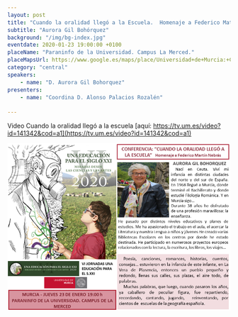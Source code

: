 ```yaml
---
layout: post
title: "Cuando la oralidad llegó a la Escuela.  Homenaje a Federico Matín Nebrás"
subtitle: "Aurora Gil Bohórquez"
background: "/img/bg-index.jpg"
eventdate: 2020-01-23 19:00:00 +0100
placeName: "Paraninfo de la Universidad. Campus La Merced."
placeMapsUrl: https://www.google.es/maps/place/Universidad+de+Murcia:+Campus+de+la+Merced/@37.9879088,-1.1281121,17z/data=!3m1!4b1!4m5!3m4!1s0xd6382053e745fa7:0x6673834210068e48!8m2!3d37.9879046!4d-1.1259234
category: "central"
speakers:
    - name: "D. Aurora Gil Bohorquez"
presenters:
    - name: "Coordina D. Alonso Palacios Rozalén"
   
---
```

Video Cuando la oralidad llegó a la escuela [aquí: https://tv.um.es/video?id=141342&cod=a1](https://tv.um.es/video?id=141342&cod=a1)  

![cartel](/img/posts/auroramurcia.png)
